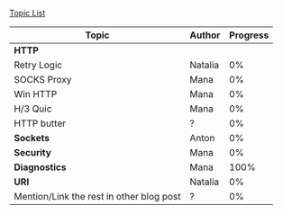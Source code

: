 [Topic List](topics.md)


| Topic | Author | Progress |
|-------|--------|----------|
| **HTTP** | | |
| Retry Logic | Natalia | 0% |
| SOCKS Proxy | Mana | 0% |
| Win HTTP | Mana | 0% |
| H/3 Quic | Mana | 0% |
| HTTP butter | ? | 0% |
| **Sockets** | Anton | 0% |
| **Security** | Mana | 0% |
| **Diagnostics** | Mana | 100% |
| **URI** | Natalia | 0% |
| Mention/Link the rest in other blog post | ? | 0% |
